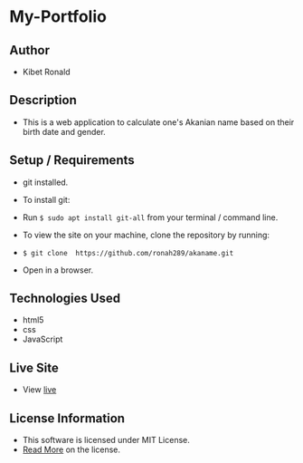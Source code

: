# My-Portfolio

## Author

* Kibet Ronald  

## Description

* This is a web application to calculate one's Akanian name based on their birth date and gender.

## Setup / Requirements

* git installed.  
* To install git:
* Run `$ sudo apt install git-all` from your terminal / command line.
* To view the site on your machine, clone the repository by running:

* `$ git clone  https://github.com/ronah289/akaname.git`

* Open in a browser.

## Technologies Used

* html5
* css
* JavaScript

## Live Site

* View [live](https://ronah289.github.io/akaname/)

## License Information

* This software is licensed under MIT License.
* [Read More](https://choosealicense.com/licenses/mit/) on the license.
